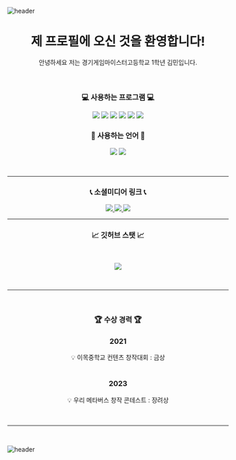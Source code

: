 ![header](https://capsule-render.vercel.app/api?type=waving&height=250&color=gradient&text=rlaals0203's%20profile&reversal=true&section=header&animation=fadeIn&fontSize=75&stroke=000000&textBg=false&strokeWidth=5&descAlign=80&descAlignY=60&fontAlign=50&fontAlignY=35&descSize=30)

<div align=center>

# <center>제 프로필에 오신 것을 환영합니다!</center>
<center> 안녕하세요 저는 경기게임마이스터고등학교 1학년 김민입니다.</center>
<br>

</br>
 
### <center>💻 사용하는 프로그램 💻</center>

</div>


<p align="center">
<img src = "https://img.shields.io/badge/Unity-FAFAFA?style=for-the-badge&logo=Unity&logoColor=black">
<img src = "https://img.shields.io/badge/github-%23121011.svg?style=for-the-badge&logo=github&logoColor=white">
<img src = "https://img.shields.io/badge/VS-AC58FA.svg?style=for-the-badge&logo=VisualStudio&logoColor=white">
<img src = "https://img.shields.io/badge/VSC-2E9AFE.svg?style=for-the-badge&logo=VisualStudioCode&logoColor=white">
<img src = "https://img.shields.io/badge/Rblx_Studio-FAFAFA?style=for-the-badge&logo=RobloxStudio&logoColor=White">
<img src = "https://img.shields.io/badge/scratch-FE9A2E.svg?style=for-the-badge&logo=scratch&logoColor=white">
</p>  

<div align=center>

### <center>💬 사용하는 언어 💬</center>

<p align="center">
<img src = "https://img.shields.io/badge/C%23-BF00FF?style=for-the-badge&logo=Csharp&logoColor=white">
<img src = "https://img.shields.io/badge/Lua-0404B4?style=for-the-badge&logo=Lua&logoColor=white">
</p>
    <br>
        </div>

----------

### <center>📞 소셜미디어 링크 📞<center>
<p align="center">
<a href="https://github.com/rlaals0203">
        <img src="https://img.shields.io/badge/
        github-%23121011.svg?style=for-the-badge&logo=github&logoColor=white"> 
    </a>
    <a href="mailto:scientistmin@gmail.com">
        <img src="https://img.shields.io/badge/
        Gmail-EA4335?style=for-the-badge&logo=Gmail&logoColor=white"> 
    </a>
    <a href="https://www.instagram.com/rlaals0203">
        <img src="https://img.shields.io/badge/
        Instagram-E4405F?style=for-the-badge&logo=Instagram&logoColor=white"> 
    </a>

<br>

---------

### <center>📈 깃허브 스탯 📈
<br>

<p align="center">
<img src = "https://github-readme-stats.vercel.app/api?username=rlaals0203&show_icons=true&theme=tokyonight">
</p>
<br>

----------

</br>
<div align=center>

### <center>🏆 **수상 경력** 🏆</center>

### 2021
<center>💡 이목중학교 컨텐츠 창작대회 : 금상</center><br>


### 2023

<center>💡 우리 메타버스 창작 콘테스트 : 장려상</center><br>
</br>
</div>

---------------------
</br>

<div align=center>
 
</div>


![header](https://capsule-render.vercel.app/api?type=waving&height=300&color=gradient&section=footer)
